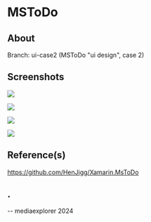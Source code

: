 # MSToDo 

## About
Branch: ui-case2 (MSToDo "ui design", case 2)


## Screenshots
![](Images/shot1.png)

![](Images/shot2.png)

![](Images/shot3.png)

![](Images/shot4.png)

## Reference(s)

https://github.com/HenJigg/Xamarin.MsToDo

## .
-- mediaexplorer 2024




